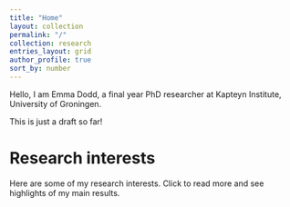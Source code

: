 ```yaml
---
title: "Home"
layout: collection
permalink: "/"
collection: research
entries_layout: grid
author_profile: true
sort_by: number
---
```



Hello, I am Emma Dodd, a final year PhD researcher at Kapteyn Institute, University of Groningen. 


This is just a draft so far!


Research interests
======

Here are some of my research interests. Click to read more and see
highlights of my main results.

